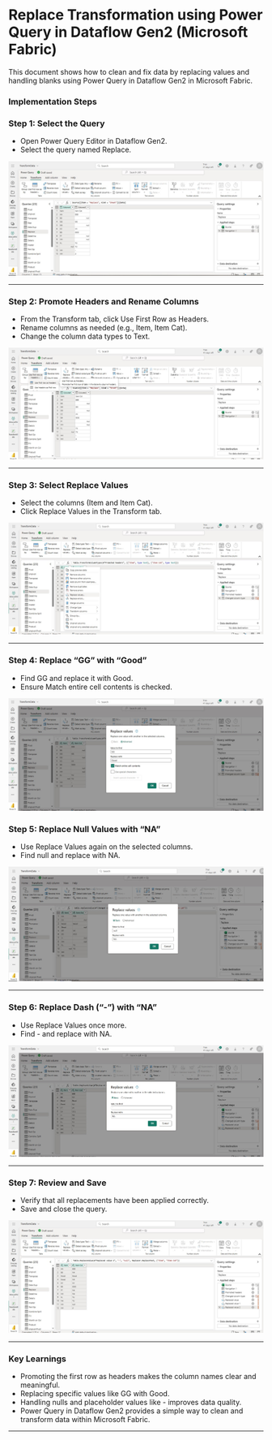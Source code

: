 # Replace Transformation using Power Query in Dataflow Gen2 (Microsoft Fabric)


This document shows how to clean and fix data by replacing values and handling blanks using Power Query in Dataflow Gen2 in Microsoft Fabric.

### Implementation Steps
### Step 1: Select the Query

- Open Power Query Editor in Dataflow Gen2.
- Select the query named Replace.
  
![Step 1](https://github.com/Tungana-Bhavya/MICROSOFT_FABRIC_BOOTCAMP/blob/main/DATAFLOWGEN2/POWER_QUERY_EXERCISE/REPLACE/IMAGES/REPLACE_1.jpg)

---

### Step 2: Promote Headers and Rename Columns

- From the Transform tab, click Use First Row as Headers.
- Rename columns as needed (e.g., Item, Item Cat).
- Change the column data types to Text.
  
![Step 2](https://github.com/Tungana-Bhavya/MICROSOFT_FABRIC_BOOTCAMP/blob/main/DATAFLOWGEN2/POWER_QUERY_EXERCISE/REPLACE/IMAGES/REPLACE_2.jpg)

---

### Step 3: Select Replace Values

- Select the columns (Item and Item Cat).
- Click Replace Values in the Transform tab.

![Step 3](https://github.com/Tungana-Bhavya/MICROSOFT_FABRIC_BOOTCAMP/blob/main/DATAFLOWGEN2/POWER_QUERY_EXERCISE/REPLACE/IMAGES/REPLACE_3.jpg)

---

### Step 4: Replace “GG” with “Good”

- Find GG and replace it with Good.
- Ensure Match entire cell contents is checked.

![Step 3](https://github.com/Tungana-Bhavya/MICROSOFT_FABRIC_BOOTCAMP/blob/main/DATAFLOWGEN2/POWER_QUERY_EXERCISE/REPLACE/IMAGES/REPLACE_4.jpg)

  
### Step 5: Replace Null Values with “NA”

- Use Replace Values again on the selected columns.
- Find null and replace with NA.

![Step 5](https://github.com/Tungana-Bhavya/MICROSOFT_FABRIC_BOOTCAMP/blob/main/DATAFLOWGEN2/POWER_QUERY_EXERCISE/REPLACE/IMAGES/REPLACE_5.jpg)

---

### Step 6: Replace Dash (“-”) with “NA”

- Use Replace Values once more.
- Find - and replace with NA.

![Step 6](https://github.com/Tungana-Bhavya/MICROSOFT_FABRIC_BOOTCAMP/blob/main/DATAFLOWGEN2/POWER_QUERY_EXERCISE/REPLACE/IMAGES/REPLACE_6.jpg)

---

### Step 7: Review and Save

- Verify that all replacements have been applied correctly.
- Save and close the query.

![Step 6](https://github.com/Tungana-Bhavya/MICROSOFT_FABRIC_BOOTCAMP/blob/main/DATAFLOWGEN2/POWER_QUERY_EXERCISE/REPLACE/IMAGES/REPLACE_8.jpg)

---

### Key Learnings

- Promoting the first row as headers makes the column names clear and meaningful.
- Replacing specific values like GG with Good.
- Handling nulls and placeholder values like - improves data quality.
- Power Query in Dataflow Gen2 provides a simple way to clean and transform data within Microsoft Fabric.

---
